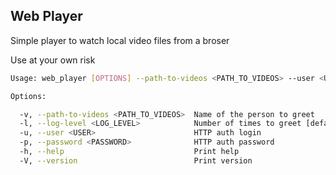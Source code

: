 Web Player
---------

Simple player to watch local video files from a broser

Use at your own risk

```bash
Usage: web_player [OPTIONS] --path-to-videos <PATH_TO_VIDEOS> --user <USER> --password <PASSWORD>

Options:

  -v, --path-to-videos <PATH_TO_VIDEOS>  Name of the person to greet
  -l, --log-level <LOG_LEVEL>            Number of times to greet [default: DEBUG]
  -u, --user <USER>                      HTTP auth login
  -p, --password <PASSWORD>              HTTP auth password
  -h, --help                             Print help
  -V, --version                          Print version
```